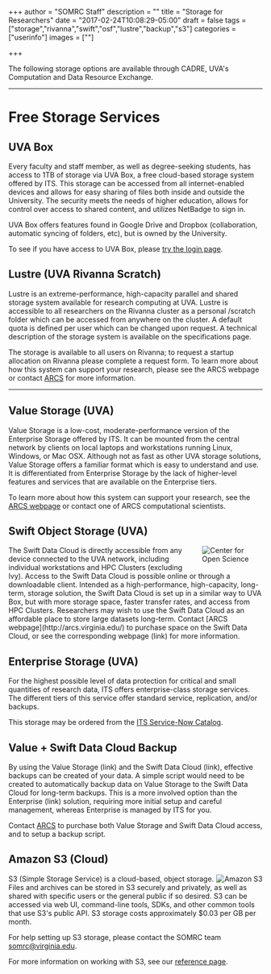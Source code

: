 +++
author = "SOMRC Staff"
description = ""
title = "Storage for Researchers"
date = "2017-02-24T10:08:29-05:00"
draft = false
tags = ["storage","rivanna","swift","osf","lustre","backup","s3"]
categories = ["userinfo"]
images = [""]

+++

<p class=lead>The following storage options are available through CADRE, UVA's Computation and Data Resource Exchange.</a>

- - -

# Free Storage Services

## UVA Box

Every faculty and staff member, as well as degree-seeking students, has access to 1TB of storage via UVA Box, a free cloud-based storage system offered by ITS.  This storage can be accessed from all internet-enabled devices and allows for easy sharing of files both inside and outside the University.  The security meets the needs of higher education, allows for control over access to shared content, and utilizes NetBadge to sign in.

UVA Box offers features found in Google Drive and Dropbox (collaboration, automatic syncing of folders, etc), but 
is owned by the University.

To see if you have access to UVA Box, please [try the login page](https://virginia.account.box.com/login).


## Lustre (UVA Rivanna Scratch)

Lustre is an extreme-performance, high-capacity parallel and shared storage system available for research computing at UVA. Lustre is accessible to all researchers on the Rivanna cluster as a personal /scratch folder which can be accessed from anywhere on the cluster. A default quota is defined per user which can be changed upon request. A technical description of the storage system is available on the specifications page. 

The storage is available to all users on Rivanna; to request a startup allocation on Rivanna please complete a request form. To learn more about how this system can support your research, please see the ARCS webpage or contact [ARCS](http://arcs.virginia.edu/) for more information.


- - -

## Value Storage (UVA)

Value Storage is a low-cost, moderate-performance version of the Enterprise Storage offered by ITS. It can be mounted from the central network by clients on local laptops and workstations running Linux, Windows, or Mac OSX. Although not as fast as other UVA storage solutions, Value Storage offers a familiar format which is easy to understand and use.  It is differentiated from Enterprise Storage by the lack of higher-level features and services that are available on the Enterprise tiers.

To learn more about how this system can support your research, see the [ARCS webpage](http://arcs.virginia.edu/) or contact one of ARCS computational scientists.


## Swift Object Storage (UVA)

<img src="https://somrc.virginia.edu/images/swift-logo.png" alt="Center for Open Science" align="right" style="max-width:120px;padding-left:10px;padding-bottom:10px;" />
The Swift Data Cloud is directly accessible from any device connected to the UVA network, including individual workstations and HPC Clusters (excluding Ivy).  Access to the Swift Data Cloud is possible online or through a downloadable client.  Intended as a high-performance, high-capacity, long-term, storage solution, the Swift Data Cloud is set up in a similar way to UVA Box, but with more storage space, faster transfer rates, and access from HPC Clusters.  Researchers may wish to use the Swift Data Cloud as an affordable place to store large datasets long-term.
Contact [ARCS webpage](http://arcs.virginia.edu/) to purchase space on the Swift Data Cloud, or see the corresponding webpage (link) for more information.


## Enterprise Storage (UVA)

For the highest possible level of data protection for critical and small quantities of research data, ITS offers enterprise-class storage services.  The different tiers of this service offer standard service, replication, and/or backups.

This storage may be ordered from the [ITS Service-Now Catalog](https://uvaprod.service-now.com/).


## Value + Swift Data Cloud Backup

By using the Value Storage (link) and the Swift Data Cloud (link), effective backups can be created of your data.  A simple script would need to be created to automatically backup data on Value Storage to the Swift Data Cloud for long-term backups.  This is a more involved option than the Enterprise (link) solution, requiring more initial setup and careful management, whereas Enterprise is managed by ITS for you.

Contact [ARCS](http://arcs.virginia.edu/) to purchase both Value Storage and Swift Data Cloud access, and to setup a backup script.


## Amazon S3 (Cloud)

<img src="https://somrc.virginia.edu/images/aws-s3-icon.png" alt="Amazon S3" align="right" style="max-width:200px;" />
S3 (Simple Storage Service) is a cloud-based, object storage. Files and archives can be stored in S3 securely and privately, as well as shared with specific users or the general
public if so desired. S3 can be accessed via web UI, command-line tools, SDKs, and other common tools that use S3's public API. S3 storage costs approximately $0.03 per GB per month.

For help setting up S3 storage, please contact the SOMRC team <somrc@virginia.edu>.

For more information on working with S3, see our [reference page](https://somrc.virginia.edu/userinfo/reference/s3/).
